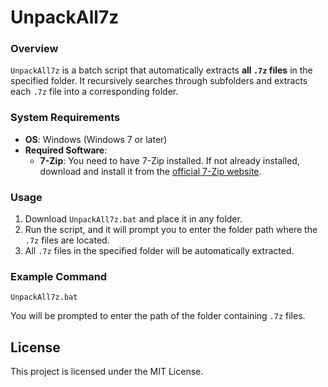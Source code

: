 # UnpackAll7z

### Overview
`UnpackAll7z` is a batch script that automatically extracts **all `.7z` files** in the specified folder. It recursively searches through subfolders and extracts each `.7z` file into a corresponding folder.

### System Requirements
- **OS**: Windows (Windows 7 or later)
- **Required Software**:
  - **7-Zip**: You need to have 7-Zip installed. If not already installed, download and install it from the [official 7-Zip website](https://www.7-zip.org/).

### Usage
1. Download `UnpackAll7z.bat` and place it in any folder.
2. Run the script, and it will prompt you to enter the folder path where the `.7z` files are located.
3. All `.7z` files in the specified folder will be automatically extracted.

### Example Command
```batch
UnpackAll7z.bat
```

You will be prompted to enter the path of the folder containing `.7z` files.

## License
This project is licensed under the MIT License.

